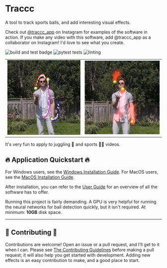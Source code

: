 # Traccc

A tool to track sports balls, and add interesting visual effects. 

Check out [@traccc_app](https://www.instagram.com/traccc_app/) on Instagram for examples of the software in action.
If you make any video with this software, add @traccc_app as a collaborator on Instagram! 
I'd love to see what you create.

![build and test badge](https://github.com/SinclairHudson/traccc/actions/workflows/docker-build-test.yml/badge.svg)
![pytest tests](https://github.com/SinclairHudson/traccc/actions/workflows/pytest.yml/badge.svg)
![linting](https://github.com/SinclairHudson/traccc/actions/workflows/pylint.yml/badge.svg)

|||
|---|---|
|![debug output of the pipeline](img/debug.png)|![sample contrail output](img/contrail.png)|

It's very fun to apply to juggling 🤹 and sports 🏐🏀 videos.


## 🔥 Application Quickstart 🔥


For Windows users, see the [Windows Installation Guide](docs/install_windows.md).
For MacOS users, see the [MacOS Installation Guide](docs/install_macos.md).

After installation, you can refer to the [User Guide](docs/user_guide.md) for an
overview of all the software has to offer.

Running this project is fairly demanding.
A GPU is very helpful for running the neural networks for ball detection quickly, but it isn't required.
At minimum: **10GB** disk space.

---

## 📝 Contributing 📝

Contributions are welcome! Open an issue or a pull request, and I'll get to it when I can.
Please see [The Contributing Guidelines](CONTRIBUTING.md) before making a pull request; it will also help you get started with development.
Adding new effects is an easy contribution to make, and a good place to start.
